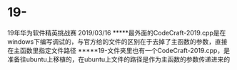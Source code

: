 # 19-
19年华为软件精英挑战赛
2019/03/16
*****最外面的CodeCraft-2019.cpp是在windows下编写调试的，与官方给的文件的区别在于去掉了主函数的参数，直接在主函数里指定文件路径
*****19-文件夹里也有一个CodeCraft-2019.cpp，是准备往ubuntu上移植的，在ubuntu上文件的路径是作为主函数的参数传递进来的
